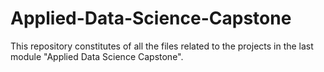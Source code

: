# Applied-Data-Science-Capstone
This repository constitutes of all the files related to the projects in the last module "Applied Data Science Capstone". 
